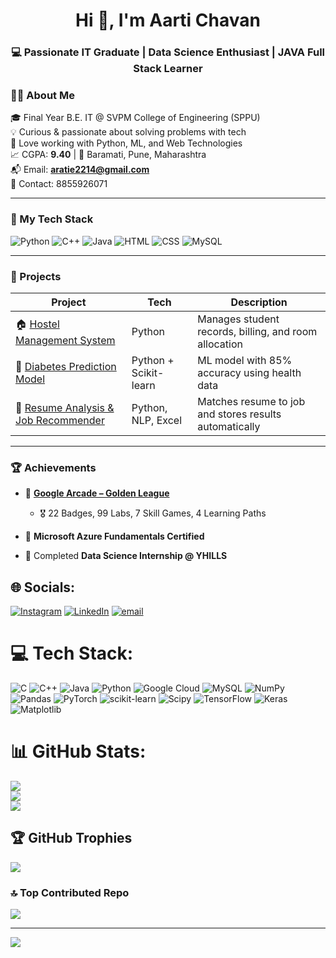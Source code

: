 <h1 align="center">Hi 👋, I'm Aarti Chavan</h1>
<h3 align="center">💻 Passionate IT Graduate | Data Science Enthusiast | JAVA Full Stack Learner</h3>


### 🧑‍💻 About Me

🎓 Final Year B.E. IT @ SVPM College of Engineering (SPPU)  
💡 Curious & passionate about solving problems with tech  
🧠 Love working with Python, ML, and Web Technologies  
📈 CGPA: **9.40** | 📍 Baramati, Pune, Maharashtra  
📬 Email: **[aratie2214@gmail.com](mailto:aratie2214@gmail.com)**  
📱 Contact: 8855926071

---

### 🚀 My Tech Stack
![Python](https://img.shields.io/badge/Python-3776AB?style=for-the-badge&logo=python&logoColor=white)
![C++](https://img.shields.io/badge/C++-00599C?style=for-the-badge&logo=c%2B%2B&logoColor=white)
![Java](https://img.shields.io/badge/Java-Basic-orange?style=for-the-badge&logo=java&logoColor=white)
![HTML](https://img.shields.io/badge/HTML-E34F26?style=for-the-badge&logo=html5&logoColor=white)
![CSS](https://img.shields.io/badge/CSS-1572B6?style=for-the-badge&logo=css3&logoColor=white)
![MySQL](https://img.shields.io/badge/MySQL-005C84?style=for-the-badge&logo=mysql&logoColor=white)

---

### 📂 Projects
| Project | Tech | Description |
|--------|------|-------------|
| 🏠 [Hostel Management System](#) | Python | Manages student records, billing, and room allocation |
| 💉 [Diabetes Prediction Model](#) | Python + Scikit-learn | ML model with 85% accuracy using health data |
| 📄 [Resume Analysis & Job Recommender](#) | Python, NLP, Excel | Matches resume to job and stores results automatically |


---

### 🏆 Achievements

- 🥇 **[Google Arcade – Golden League](https://www.cloudskillsboost.google/public_profiles/498e0d41-c36e-4d56-99a0-1961ee967fe5)**  
  - 🎖️ 22 Badges, 99 Labs, 7 Skill Games, 4 Learning Paths  

- 📜 **Microsoft Azure Fundamentals Certified**  
- 🧪 Completed **Data Science Internship @ YHILLS**

## 🌐 Socials:
[![Instagram](https://img.shields.io/badge/Instagram-%23E4405F.svg?logo=Instagram&logoColor=white)](https://instagram.com/arati_chavan003) [![LinkedIn](https://img.shields.io/badge/LinkedIn-%230077B5.svg?logo=linkedin&logoColor=white)](https://linkedin.com/in/https://www.linkedin.com/in/arati-chavan-9aa0ba256) [![email](https://img.shields.io/badge/Email-D14836?logo=gmail&logoColor=white)](mailto:aratie2214@gmail.com) 

# 💻 Tech Stack:
![C](https://img.shields.io/badge/c-%2300599C.svg?style=for-the-badge&logo=c&logoColor=white) ![C++](https://img.shields.io/badge/c++-%2300599C.svg?style=for-the-badge&logo=c%2B%2B&logoColor=white) ![Java](https://img.shields.io/badge/java-%23ED8B00.svg?style=for-the-badge&logo=openjdk&logoColor=white) ![Python](https://img.shields.io/badge/python-3670A0?style=for-the-badge&logo=python&logoColor=ffdd54) ![Google Cloud](https://img.shields.io/badge/GoogleCloud-%234285F4.svg?style=for-the-badge&logo=google-cloud&logoColor=white) ![MySQL](https://img.shields.io/badge/mysql-4479A1.svg?style=for-the-badge&logo=mysql&logoColor=white) ![NumPy](https://img.shields.io/badge/numpy-%23013243.svg?style=for-the-badge&logo=numpy&logoColor=white) ![Pandas](https://img.shields.io/badge/pandas-%23150458.svg?style=for-the-badge&logo=pandas&logoColor=white) ![PyTorch](https://img.shields.io/badge/PyTorch-%23EE4C2C.svg?style=for-the-badge&logo=PyTorch&logoColor=white) ![scikit-learn](https://img.shields.io/badge/scikit--learn-%23F7931E.svg?style=for-the-badge&logo=scikit-learn&logoColor=white) ![Scipy](https://img.shields.io/badge/SciPy-%230C55A5.svg?style=for-the-badge&logo=scipy&logoColor=%white) ![TensorFlow](https://img.shields.io/badge/TensorFlow-%23FF6F00.svg?style=for-the-badge&logo=TensorFlow&logoColor=white) ![Keras](https://img.shields.io/badge/Keras-%23D00000.svg?style=for-the-badge&logo=Keras&logoColor=white) ![Matplotlib](https://img.shields.io/badge/Matplotlib-%23ffffff.svg?style=for-the-badge&logo=Matplotlib&logoColor=black)
# 📊 GitHub Stats:
![](https://github-readme-stats.vercel.app/api?username=arati-codecraft&theme=cobalt&hide_border=false&include_all_commits=true&count_private=false)<br/>
![](https://nirzak-streak-stats.vercel.app/?user=arati-codecraft&theme=cobalt&hide_border=false)<br/>
![](https://github-readme-stats.vercel.app/api/top-langs/?username=arati-codecraft&theme=cobalt&hide_border=false&include_all_commits=true&count_private=false&layout=compact)

## 🏆 GitHub Trophies
![](https://github-profile-trophy.vercel.app/?username=arati-codecraft&theme=radical&no-frame=false&no-bg=true&margin-w=4)

### 🔝 Top Contributed Repo
![](https://github-contributor-stats.vercel.app/api?username=arati-codecraft&limit=5&theme=dark&combine_all_yearly_contributions=true)

---
[![](https://visitcount.itsvg.in/api?id=arati-codecraft&icon=0&color=0)](https://visitcount.itsvg.in)

<!-- Proudly created with GPRM ( https://gprm.itsvg.in ) -->
